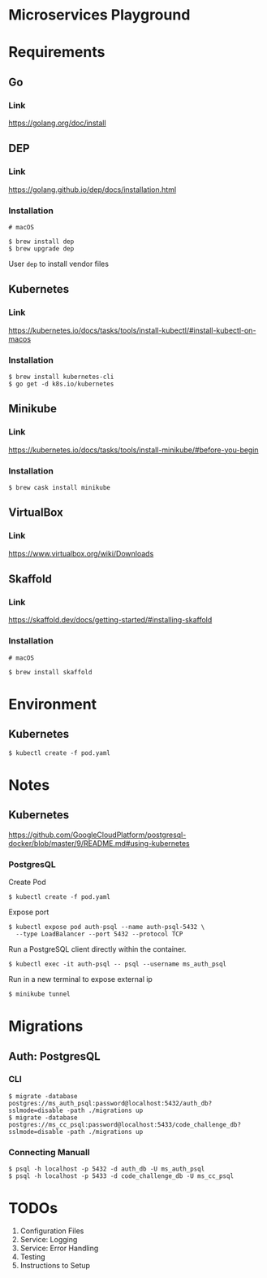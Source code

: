 # Microservices Playground

# Requirements

## Go

### Link

https://golang.org/doc/install

## DEP

### Link

https://golang.github.io/dep/docs/installation.html

### Installation

```shell
# macOS

$ brew install dep
$ brew upgrade dep
```

User `dep` to install vendor files

## Kubernetes

### Link

https://kubernetes.io/docs/tasks/tools/install-kubectl/#install-kubectl-on-macos

### Installation

```shell
$ brew install kubernetes-cli
$ go get -d k8s.io/kubernetes
```

## Minikube

### Link

https://kubernetes.io/docs/tasks/tools/install-minikube/#before-you-begin

### Installation

```shell
$ brew cask install minikube
```

## VirtualBox

### Link

https://www.virtualbox.org/wiki/Downloads

## Skaffold

### Link

https://skaffold.dev/docs/getting-started/#installing-skaffold

### Installation

```shell
# macOS

$ brew install skaffold
```

# Environment

## Kubernetes

```shell
$ kubectl create -f pod.yaml
```

# Notes

## Kubernetes

https://github.com/GoogleCloudPlatform/postgresql-docker/blob/master/9/README.md#using-kubernetes

### PostgresQL

Create Pod
```shell
$ kubectl create -f pod.yaml
```

Expose port
```shell
$ kubectl expose pod auth-psql --name auth-psql-5432 \
  --type LoadBalancer --port 5432 --protocol TCP
```

Run a PostgreSQL client directly within the container.
```shell
$ kubectl exec -it auth-psql -- psql --username ms_auth_psql
```

Run in a new terminal to expose external ip
```shell
$ minikube tunnel
```

# Migrations

## Auth: PostgresQL

### CLI

```shell
$ migrate -database postgres://ms_auth_psql:password@localhost:5432/auth_db?sslmode=disable -path ./migrations up
$ migrate -database postgres://ms_cc_psql:password@localhost:5433/code_challenge_db?sslmode=disable -path ./migrations up
```

### Connecting Manuall

```shell
$ psql -h localhost -p 5432 -d auth_db -U ms_auth_psql
$ psql -h localhost -p 5433 -d code_challenge_db -U ms_cc_psql
```

# TODOs

1. Configuration Files
2. Service: Logging
3. Service: Error Handling
4. Testing
5. Instructions to Setup